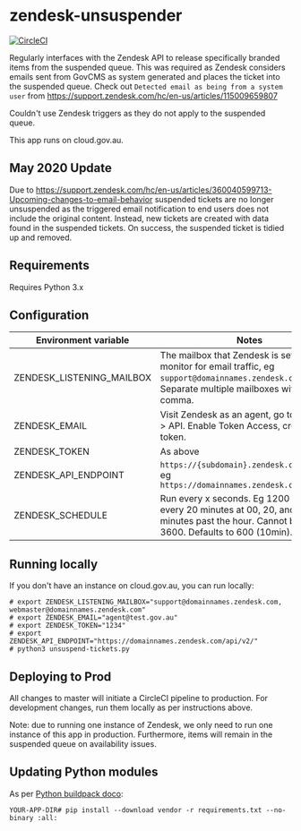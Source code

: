 # zendesk-unsuspender

[![CircleCI](https://circleci.com/gh/govau/zendesk-unsuspender/tree/master.svg?style=svg)](https://circleci.com/gh/govau/zendesk-unsuspender/tree/master)

Regularly interfaces with the Zendesk API to release specifically branded items from the suspended queue. This was required as Zendesk considers emails sent from GovCMS as system generated and places the ticket into the suspended queue. Check out `Detected email as being from a system user` from https://support.zendesk.com/hc/en-us/articles/115009659807

Couldn't use Zendesk triggers as they do not apply to the suspended queue.

This app runs on cloud.gov.au.

## May 2020 Update
Due to https://support.zendesk.com/hc/en-us/articles/360040599713-Upcoming-changes-to-email-behavior suspended tickets are no longer unsuspended as the triggered email notification to end users does not include the original content. Instead, new tickets are created with data found in the suspended tickets. On success, the suspended ticket is tidied up and removed.

## Requirements
Requires Python 3.x

## Configuration
| Environment variable | Notes |
| -------------------- | ----- |
| ZENDESK_LISTENING_MAILBOX | The mailbox that Zendesk is setup to monitor for email traffic, eg `support@domainnames.zendesk.com`. Separate multiple mailboxes with a comma. |
| ZENDESK_EMAIL | Visit Zendesk as an agent, go to settings > API. Enable Token Access, create a new token. |
| ZENDESK_TOKEN | As above |
| ZENDESK_API_ENDPOINT | `https://{subdomain}.zendesk.com/api/v2/` eg `https://domainnames.zendesk.com/api/v2/` |
| ZENDESK_SCHEDULE | Run every x seconds. Eg 1200 = run every 20 minutes at 00, 20, and 40 minutes past the hour. Cannot be above 3600. Defaults to 600 (10min). |

## Running locally
If you don't have an instance on cloud.gov.au, you can run locally:

```
# export ZENDESK_LISTENING_MAILBOX="support@domainnames.zendesk.com, webmaster@domainnames.zendesk.com"
# export ZENDESK_EMAIL="agent@test.gov.au"
# export ZENDESK_TOKEN="1234"
# export ZENDESK_API_ENDPOINT="https://domainnames.zendesk.com/api/v2/"
# python3 unsuspend-tickets.py
```

## Deploying to Prod
All changes to master will initiate a CircleCI pipeline to production. For development changes, run them locally as per instructions above.

Note: due to running one instance of Zendesk, we only need to run one instance of this app in production. Furthermore, items will remain in the suspended queue on availability issues. 

## Updating Python modules
As per [Python buildpack doco](https://docs.cloudfoundry.org/buildpacks/python/index.html#-vendor-app-dependencies):
```
YOUR-APP-DIR# pip install --download vendor -r requirements.txt --no-binary :all:
```
